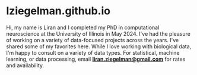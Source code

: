 # lziegelman.github.io

Hi, my name is Liran and I completed my PhD in computational neuroscience at the University of Illinois in May 2024. I've had the pleasure of working on a variety of data-focused projects across the years. I've shared some of my favorites here. While I love working with biological data, I'm happy to consult on a variety of data types. For statistical, machine learning, or data processing, email **liran.ziegelman@gmail.com** for rates and availability.
